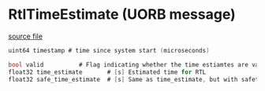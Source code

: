 # RtlTimeEstimate (UORB message)



[source file](https://github.com/PX4/PX4-Autopilot/blob/release/1.14/msg/RtlTimeEstimate.msg)

```c
uint64 timestamp # time since system start (microseconds)

bool valid			# Flag indicating whether the time estiamtes are valid
float32 time_estimate		# [s] Estimated time for RTL
float32 safe_time_estimate	# [s] Same as time_estimate, but with safety factor and safety margin included (factor*t + margin)

```
